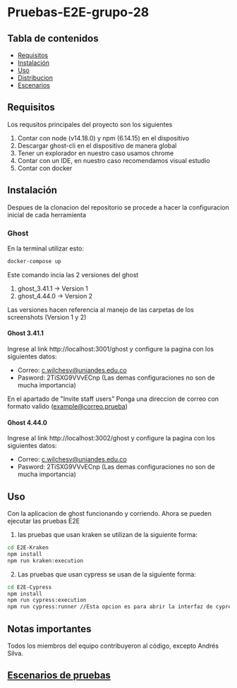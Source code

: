 # Pruebas-E2E-grupo-28

## Tabla de contenidos

- [Requisitos](#requisitos)
- [Instalación](#instalación)
- [Uso](#uso)
- [Distribucion](#Distribucion)
- [Escenarios](#Escenarios)

## Requisitos

Los requsitos principales del proyecto son los siguientes

1. Contar con node (v14.18.0) y npm (6.14.15) en el dispositivo
2. Descargar ghost-cli en el dispositivo de manera global
3. Tener un explorador en nuestro caso usamos chrome
4. Contar con un IDE, en nuestro caso recomendamos visual estudio
5. Contar con docker

## Instalación

Despues de la clonacion del repositorio se procede a hacer la configuracion inicial de cada herramienta

### Ghost

En la terminal utilizar esto:

```bash
docker-compose up
```

Este comando incia las 2 versiones del ghost

1. ghost_3.41.1 -> Version 1
2. ghost_4.44.0 -> Version 2

Las versiones hacen referencia al manejo de las carpetas de los screenshots (Version 1 y 2)

#### Ghost 3.41.1

Ingrese al link http://localhost:3001/ghost y configure la pagina con los siguientes datos:

- Correo: c.wilchesv@uniandes.edu.co
- Pasword: 2TiSXG9VVvECnp
  (Las demas configuraciones no son de mucha importancia)

En el apartado de "Invite staff users"
Ponga una direccion de correo con formato valido (example@correo.prueba)

#### Ghost 4.44.0

Ingrese al link http://localhost:3002/ghost y configure la pagina con los siguientes datos:

- Correo: c.wilchesv@uniandes.edu.co
- Pasword: 2TiSXG9VVvECnp
  (Las demas configuraciones no son de mucha importancia)

## Uso

Con la aplicacion de ghost funcionando y corriendo. Ahora se pueden ejecutar las pruebas E2E

1. las pruebas que usan kraken se utilizan de la siguiente forma:

```bash
cd E2E-Kraken
npm install
npm run kraken:execution
```

2. Las pruebas que usan cypress se usan de la siguiente forma:

```bash
cd E2E-Cypress
npm install
npm run cypress:execution
npm run cypress:runner //Esta opcion es para abrir la interfaz de cypress
```

## Notas importantes

Todos los miembros del equipo contribuyeron al código, excepto Andrés Silva.

## [Escenarios de pruebas](https://github.com/sebaschb/Pruebas-E2E-grupo-28/wiki/Escenarios-de-pruebas)